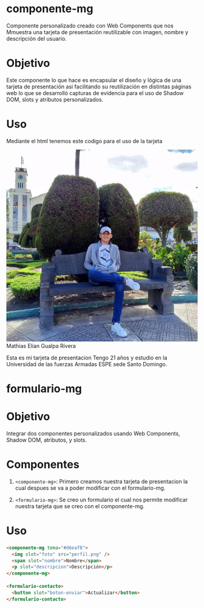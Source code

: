 # componente-mg
Componente personalizado creado con Web Components que nos Mmuestra una tarjeta de presentación reutilizable con imagen, nombre y descripción del usuario.

# Objetivo

Este componente lo que hace es encapsular el diseño y lógica de una tarjeta de presentación asi facilitando su reutilización en distintas páginas web lo que se desarrolló capturas de evidencia para el uso de Shadow DOM, slots y atributos personalizados.

# Uso

Mediante el html tenemos este codigo para el uso de la tarjeta

<componente-mg tema="#dfdfdf" >
      <img slot="foto" src="perfil/perfil.png" alt="Foto de perfil">
      <span slot="nombre">Mathias Elian Gualpa Rivera</span>
      <p slot="descripcion">Esta es mi tarjeta de presentacion 
        Tengo 21 años y estudio en la Universidad de las fuerzas
        Armadas ESPE sede Santo Domingo.</p>
    </componente-mg>

# formulario-mg

# Objetivo
Integrar dos componentes personalizados usando Web Components, Shadow DOM, atributos, y slots.

# Componentes
1. `<componente-mg>`: Primero creamos nuestra tarjeta de presentacion la cual despues se va a poder modificar con el formulario-mg.

2. `<formulario-mg>`: Se creo un formulario el cual nos permite modificar nuestra tarjeta que se creo con el componente-mg.

#  Uso
```html
<componente-mg tema="#d6eaf8">
  <img slot="foto" src="perfil.png" />
  <span slot="nombre">Nombre</span>
  <p slot="descripcion">Descripción</p>
</componente-mg>

<formulario-contacto>
  <button slot="boton-enviar">Actualizar</button>
</formulario-contacto>


